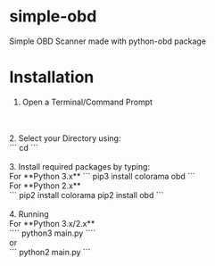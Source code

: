 # simple-obd
Simple OBD Scanner made with python-obd package
# Installation
1. Open a Terminal/Command Prompt
<br>
<br>
2. Select your Directory using:
<br>
```
cd <folder-path>
```
<br>
<br>
3. Install required packages by typing:
<br>
For **Python 3.x**
```
pip3 install colorama obd
```
<br>
For **Python 2.x**
<br>
```
pip2 install colorama
pip2 install obd
```
<br>
<br>
4. Running
<br>
For **Python 3.x/2.x**
<br>
````
python3 main.py
````
<br>
or
<br>
```
python2 main.py
```
